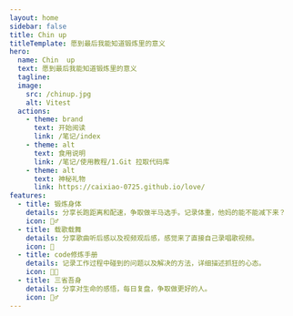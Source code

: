 ```yaml
---
layout: home
sidebar: false
title: Chin up
titleTemplate: 愿到最后我能知道锻炼里的意义
hero:
  name: Chin  up
  text: 愿到最后我能知道锻炼里的意义
  tagline: 
  image:
    src: /chinup.jpg
    alt: Vitest
  actions:
    - theme: brand
      text: 开始阅读
      link: /笔记/index
    - theme: alt
      text: 食用说明
      link: /笔记/使用教程/1.Git 拉取代码库  
    - theme: alt
      text: 神秘礼物
      link: https://caixiao-0725.github.io/love/
features:
  - title: 锻炼身体
    details: 分享长跑距离和配速，争取做半马选手。记录体重，他妈的能不能减下来？
    icon: 🏃‍♂️
  - title: 载歌载舞
    details: 分享歌曲听后感以及视频观后感，感觉来了直接自己录唱歌视频。
    icon: 🎵
  - title: code修炼手册
    details: 记录工作过程中碰到的问题以及解决的方法，详细描述抓狂的心态。
    icon: 👨‍💻
  - title: 三省吾身
    details: 分享对生命的感悟，每日复盘，争取做更好的人。
    icon: 🧘‍♂️
---
```


<HomePage />
